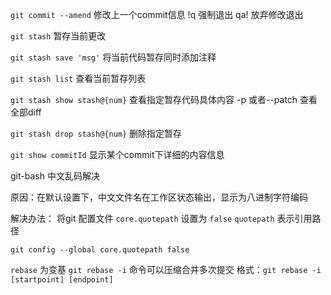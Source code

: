 `git commit --amend` 修改上一个commit信息
!q 强制退出
qa! 放弃修改退出


`git stash` 暂存当前更改

`git stash save 'msg'` 将当前代码暂存同时添加注释

`git stash list` 查看当前暂存列表

`git stash show stash@{num}` 查看指定暂存代码具体内容 -p 或者--patch 查看全部diff

`git stash drop stash@{num}` 删除指定暂存

`git show commitId` 显示某个commit下详细的内容信息


git-bash 中文乱码解决

原因：在默认设置下，中文文件名在工作区状态输出，显示为八进制字符编码

解决办法：
将git 配置文件 `core.quotepath` 设置为 `false` 
    `quotepath` 表示引用路径

    
    git config --global core.quotepath false


`rebase` 为变基
`git rebase -i` 命令可以压缩合并多次提交
格式：`git rebase -i [startpoint] [endpoint]`